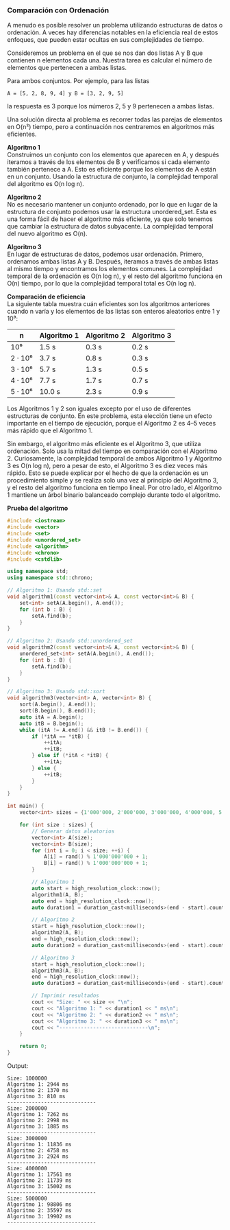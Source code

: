 ### Comparación con Ordenación

A menudo es posible resolver un problema utilizando estructuras de datos o ordenación. A veces hay diferencias notables en la eficiencia real de estos enfoques, que pueden estar ocultas en sus complejidades de tiempo.

Consideremos un problema en el que se nos dan dos listas A y B que contienen n elementos cada una. Nuestra tarea es calcular el número de elementos que pertenecen a ambas listas.

Para ambos conjuntos. Por ejemplo, para las listas
```code
A = [5, 2, 8, 9, 4] y B = [3, 2, 9, 5]
```
la respuesta es 3 porque los números 2, 5 y 9 pertenecen a ambas listas.

Una solución directa al problema es recorrer todas las parejas de elementos en O(n²) tiempo, pero a continuación nos centraremos en algoritmos más eficientes.

**Algoritmo 1**  
Construimos un conjunto con los elementos que aparecen en A, y después iteramos a través de los elementos de B y verificamos si cada elemento también pertenece a A. Esto es eficiente porque los elementos de A están en un conjunto. Usando la estructura de conjunto, la complejidad temporal del algoritmo es O(n log n).

**Algoritmo 2**  
No es necesario mantener un conjunto ordenado, por lo que en lugar de la estructura de conjunto podemos usar la estructura unordered_set. Esta es una forma fácil de hacer el algoritmo más eficiente, ya que solo tenemos que cambiar la estructura de datos subyacente. La complejidad temporal del nuevo algoritmo es O(n).

**Algoritmo 3**  
En lugar de estructuras de datos, podemos usar ordenación. Primero, ordenamos ambas listas A y B. Después, iteramos a través de ambas listas al mismo tiempo y encontramos los elementos comunes. La complejidad temporal de la ordenación es O(n log n), y el resto del algoritmo funciona en O(n) tiempo, por lo que la complejidad temporal total es O(n log n).

**Comparación de eficiencia**  
La siguiente tabla muestra cuán eficientes son los algoritmos anteriores cuando n varía y los elementos de las listas son enteros aleatorios entre 1 y 10⁹:

| n        | Algoritmo 1 | Algoritmo 2 | Algoritmo 3 |
|----------|-------------|-------------|-------------|
| 10⁶      | 1.5 s       | 0.3 s       | 0.2 s       |
| 2 · 10⁶  | 3.7 s       | 0.8 s       | 0.3 s       |
| 3 · 10⁶  | 5.7 s       | 1.3 s       | 0.5 s       |
| 4 · 10⁶  | 7.7 s       | 1.7 s       | 0.7 s       |
| 5 · 10⁶  | 10.0 s      | 2.3 s       | 0.9 s       |

Los Algoritmos 1 y 2 son iguales excepto por el uso de diferentes estructuras de conjunto. En este problema, esta elección tiene un efecto importante en el tiempo de ejecución, porque el Algoritmo 2 es 4–5 veces más rápido que el Algoritmo 1.

Sin embargo, el algoritmo más eficiente es el Algoritmo 3, que utiliza ordenación. Solo usa la mitad del tiempo en comparación con el Algoritmo 2. Curiosamente, la complejidad temporal de ambos Algoritmo 1 y Algoritmo 3 es O(n log n), pero a pesar de esto, el Algoritmo 3 es diez veces más rápido. Esto se puede explicar por el hecho de que la ordenación es un procedimiento simple y se realiza solo una vez al principio del Algoritmo 3, y el resto del algoritmo funciona en tiempo lineal. Por otro lado, el Algoritmo 1 mantiene un árbol binario balanceado complejo durante todo el algoritmo.

**Prueba del algoritmo**
```cpp
#include <iostream>
#include <vector>
#include <set>
#include <unordered_set>
#include <algorithm>
#include <chrono>
#include <cstdlib>

using namespace std;
using namespace std::chrono;

// Algoritmo 1: Usando std::set
void algorithm1(const vector<int>& A, const vector<int>& B) {
    set<int> setA(A.begin(), A.end());
    for (int b : B) {
        setA.find(b);
    }
}

// Algoritmo 2: Usando std::unordered_set
void algorithm2(const vector<int>& A, const vector<int>& B) {
    unordered_set<int> setA(A.begin(), A.end());
    for (int b : B) {
        setA.find(b);
    }
}

// Algoritmo 3: Usando std::sort
void algorithm3(vector<int> A, vector<int> B) {
    sort(A.begin(), A.end());
    sort(B.begin(), B.end());
    auto itA = A.begin();
    auto itB = B.begin();
    while (itA != A.end() && itB != B.end()) {
        if (*itA == *itB) {
            ++itA;
            ++itB;
        } else if (*itA < *itB) {
            ++itA;
        } else {
            ++itB;
        }
    }
}

int main() {
    vector<int> sizes = {1'000'000, 2'000'000, 3'000'000, 4'000'000, 5'000'000};

    for (int size : sizes) {
        // Generar datos aleatorios
        vector<int> A(size);
        vector<int> B(size);
        for (int i = 0; i < size; ++i) {
            A[i] = rand() % 1'000'000'000 + 1;
            B[i] = rand() % 1'000'000'000 + 1;
        }

        // Algoritmo 1
        auto start = high_resolution_clock::now();
        algorithm1(A, B);
        auto end = high_resolution_clock::now();
        auto duration1 = duration_cast<milliseconds>(end - start).count();

        // Algoritmo 2
        start = high_resolution_clock::now();
        algorithm2(A, B);
        end = high_resolution_clock::now();
        auto duration2 = duration_cast<milliseconds>(end - start).count();

        // Algoritmo 3
        start = high_resolution_clock::now();
        algorithm3(A, B);
        end = high_resolution_clock::now();
        auto duration3 = duration_cast<milliseconds>(end - start).count();

        // Imprimir resultados
        cout << "Size: " << size << "\n";
        cout << "Algoritmo 1: " << duration1 << " ms\n";
        cout << "Algoritmo 2: " << duration2 << " ms\n";
        cout << "Algoritmo 3: " << duration3 << " ms\n";
        cout << "-----------------------------\n";
    }

    return 0;
}
```
Output:
```code
Size: 1000000
Algoritmo 1: 2944 ms
Algoritmo 2: 1370 ms
Algoritmo 3: 810 ms
-----------------------------
Size: 2000000
Algoritmo 1: 7262 ms
Algoritmo 2: 2998 ms
Algoritmo 3: 1885 ms
-----------------------------
Size: 3000000
Algoritmo 1: 11836 ms
Algoritmo 2: 4758 ms
Algoritmo 3: 2924 ms
-----------------------------
Size: 4000000
Algoritmo 1: 17561 ms
Algoritmo 2: 11739 ms
Algoritmo 3: 15002 ms
-----------------------------
Size: 5000000
Algoritmo 1: 98806 ms
Algoritmo 2: 35597 ms
Algoritmo 3: 19902 ms
-----------------------------
```
